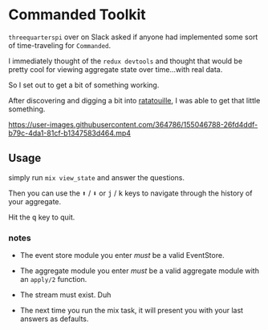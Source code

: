 # Commanded Toolkit

`threequarterspi` over on Slack asked if anyone had implemented some sort of time-traveling for `Commanded`. 

I immediately thought of the `redux devtools` and thought that would be pretty cool for viewing aggregate state over time...with real data.

So I set out to get a bit of something working. 

After discovering and digging a bit into [ratatouille](https://github.com/ndreynolds/ratatouille), I was able to get that little something.



https://user-images.githubusercontent.com/364786/155046788-26fd4ddf-b79c-4da1-81cf-b1347583d464.mp4

## Usage

simply run `mix view_state` and answer the questions.

Then you can use the <kbd>⬆</kbd> / <kbd>⬇</kbd> or <kbd>j</kbd> / <kbd>k</kbd> keys to navigate through the history of your aggregate.

Hit the <kbd>q</kbd> key to quit.
### notes

* The event store module you enter *must* be a valid EventStore.

* The aggregate module you enter *must* be a valid aggregate module with an `apply/2` function.

* The stream must exist. Duh

* The next time you run the mix task, it will present you with your last answers as defaults.

